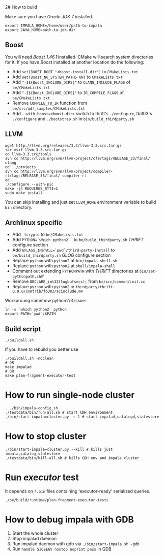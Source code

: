 2# How to build

Make sure you have _Oracle JDK 7_ installed. 
    
    export IMPALA_HOME=/home/user/path-to-impala
    export JAVA_HOME=path-to-jdk-dir

## Boost

You will need _Boost 1.46.1_ installed. CMake will search system directories for it. If you have _Boost_ installed at another location do the following:

+ Add `set(BOOST_ROOT "<boost-install-dir")` to `CMakeLists.txt`
+ Add `set(Boost_NO_SYSTEM_PATHS ON)` to `CMakeLists.txt`
+ Add `"-I${Boost_INCLUDE_DIRS}"` to `CLANG_INCLUDE_FLAGS` of `be/CMakeLists.txt`
+ Add `"-I${Boost_INCLUDE_DIRS}"` to `IR_COMPILE_FLAGS` of `be/CMakeLists.txt`
+ Remove `COMPILE_TO_IR` function from `be/src/udf_samples/CMakeLists.txt`
+ Add `--with-boost=<boost-dir>` switch to thrift's `./configure`, fb303's `./configure` and `./bootstrap.sh` in `bin/build_thirdparty.sh`

## LLVM

    wget http://llvm.org/releases/3.3/llvm-3.3.src.tar.gz
    tar xvzf llvm-3.3.src.tar.gz
    cd llvm-3.3.src/tools
    svn co http://llvm.org/svn/llvm-project/cfe/tags/RELEASE_33/final/ clang
    cd ../projects
    svn co http://llvm.org/svn/llvm-project/compiler-rt/tags/RELEASE_33/final/ compiler-rt
    cd ..
    ./configure --with-pic
    make -j4 REQUIRES_RTTI=1
    sudo make install

You can skip installing and just set `LLVM_HOME` environment variable to build `bin` directory.

## Archlinux specific

+ Add `-lcrypto` to `be/CMakeLists.txt`
+ Add ``PYTHON=`which python2` `` to `be/build_thirdparty.sh` _THRIFT_ configure section
+ Add ``GFLAGS_INSTALL=`pwd`/third-party-install`` to `be/build_thirdparty.sh` _GLOG_ configure section
+ Replace `python` with `python2` at `bin/impala-shell.sh`
+ Replace `python` with `python2` at `shell/impala-shell`
+ Comment out extending `PYTHONPATH` with _THRIFT_ directories at `bin/set-pythonpath.sh`# 
+ Remove `DECLARE_int32(logbufsecs);` from `be/src/common/init.cc`
+ Replace `python` with `python2` in `thirdparty/thrift-0.9.0/contrib/fb303/acinclude.m4`

Workaroung somehow python2/3 issue:

    ln -s `which python2` python
    export PATH=`pwd`:$PATH

## Build script

    ./buildall.sh

If you have to rebuild you better use

    ./buildall.sh -noclean 
    # OR
    make impalad
    # OR
    make plan-fragment-executor-test

# How to run single-node cluster

	. ./bin/impala-config.sh
	./testdata/bin/run-all.sh # start CDH environment
	./bin/start-impala=cluster.py -s 1 # start impalad,catalogd,statestore

# How to stop cluster

	./bin/start-impala=cluster.py --kill # kills just impala,catalog,statestore
	./testdata/bin/kill-all.sh # kills CDH env and impala cluster

# Run _executor_ test

It depends on `*.bin` files containing 'executor-ready' serialized queries.

    ./be/build/runtime/plan-fragment-executor-tests

# How to debug impala with GDB

1. Start the whole cluster
2. Stop impalad daemon
3. Run impalad daemon with gdb via `./bin/start-impala.sh -gdb`
4. Run `handle SIGSEGV nostop noprint pass` in GDB